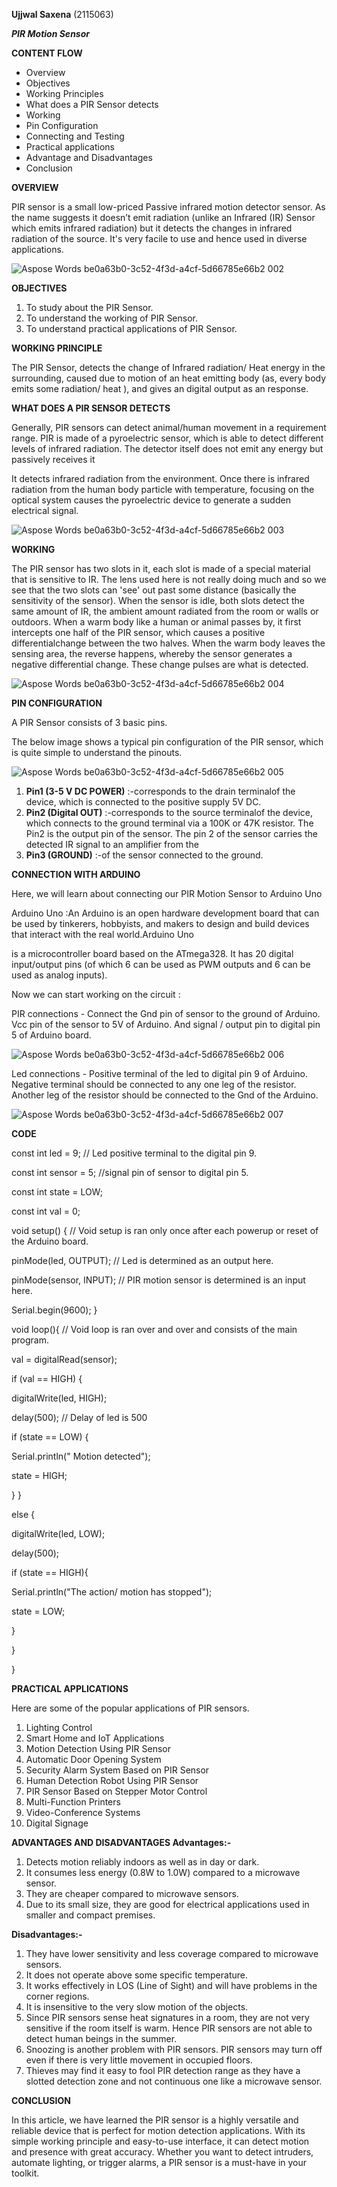 
**Ujjwal Saxena**
(2115063)

***PIR Motion Sensor***

**CONTENT FLOW**

- Overview
- Objectives
- Working Principles
- What does a PIR Sensor detects
- Working
- Pin Configuration
- Connecting and Testing
- Practical applications
- Advantage and Disadvantages
- Conclusion

**OVERVIEW**

PIR sensor is a small low-priced Passive infrared motion detector sensor. As the name suggests it doesn’t emit radiation (unlike an Infrared (IR) Sensor which emits infrared radiation) but it detects the changes in infrared radiation of the source. It's very facile to use and hence used in diverse applications.

![Aspose Words be0a63b0-3c52-4f3d-a4cf-5d66785e66b2 002](https://user-images.githubusercontent.com/86782553/221925466-81e50ed4-7b34-44a2-bbdb-548842f7b7f2.jpeg)




**OBJECTIVES**
1. To study about the PIR Sensor.
1. To understand the working of PIR Sensor.
1. To understand practical applications of PIR Sensor.

**WORKING PRINCIPLE**

The PIR Sensor, detects the change of Infrared radiation/ Heat energy in the surrounding, caused due to motion of an heat emitting body (as, every body emits some radiation/ heat ), and gives an digital output as an response.

**WHAT DOES A PIR SENSOR DETECTS**

Generally, PIR sensors can detect animal/human movement in a requirement range. PIR is made of a pyroelectric sensor, which is able to detect different levels of infrared radiation. The detector itself does not emit any energy but passively receives it

It detects infrared radiation from the environment. Once there is infrared radiation from the human body particle with temperature, focusing on the optical system causes the pyroelectric device to generate a sudden electrical signal.

![Aspose Words be0a63b0-3c52-4f3d-a4cf-5d66785e66b2 003](https://user-images.githubusercontent.com/86782553/221925595-98e7d85b-21be-4eff-8295-d1fed329f3db.png)


**WORKING**

The PIR sensor has two slots in it, each slot is made of a special material that is sensitive to IR. The lens used here is not really doing much and so we see that the two slots can 'see' out past some distance (basically the sensitivity of the sensor). When the sensor is idle, both slots detect the same amount of IR, the ambient amount radiated from the room or walls or outdoors. When a warm body like a human or animal passes by, it first intercepts one half of the PIR sensor, which causes a positive differentialchange between the two halves. When the warm body leaves the sensing area, the reverse happens, whereby the sensor generates a negative differential change. These change pulses are what is detected.

![Aspose Words be0a63b0-3c52-4f3d-a4cf-5d66785e66b2 004](https://user-images.githubusercontent.com/86782553/221926365-71ee1958-c688-4148-bb56-c577fbf146f3.jpeg)


**PIN CONFIGURATION**

A PIR Sensor consists of 3 basic pins.

The below image shows a typical pin configuration of the PIR sensor, which is quite simple to understand the pinouts.

![Aspose Words be0a63b0-3c52-4f3d-a4cf-5d66785e66b2 005](https://user-images.githubusercontent.com/86782553/221925873-e2ee4ce2-217b-4b83-9d17-167c9b9344b3.jpeg)

1. **Pin1 (3-5 V DC POWER)** :-corresponds to the drain terminalof the device, which is connected to the positive supply 5V DC.
1. **Pin2 (Digital OUT)** :-corresponds to the source terminalof the device, which connects to the ground terminal via a 100K or 47K resistor. The Pin2 is the output pin of the sensor. The pin 2 of the sensor carries the detected IR signal to an amplifier from the
1. **Pin3 (GROUND)** :-of the sensor connected to the ground.


**CONNECTION WITH ARDUINO**

Here, we will learn about connecting our PIR Motion Sensor to Arduino Uno

Arduino Uno :An Arduino is an open hardware development board that can be used by tinkerers, hobbyists, and makers to design and build devices that interact with the real world.Arduino Uno

is a microcontroller board based on the ATmega328. It has 20 digital input/output pins (of which 6 can be used as PWM outputs and 6 can be used as analog inputs).

Now we can start working on the circuit :

PIR connections - Connect the Gnd pin of sensor to the ground of Arduino. Vcc pin of the sensor to 5V of Arduino. And signal / output pin to digital pin 5 of Arduino board.

![Aspose Words be0a63b0-3c52-4f3d-a4cf-5d66785e66b2 006](https://user-images.githubusercontent.com/86782553/221926001-58f0e1fe-58d5-4ace-a01c-fb495031a7e7.jpeg)

Led connections - Positive terminal of the led to digital pin 9 of Arduino. Negative terminal should be connected to any one leg of the resistor. Another leg of the resistor should be connected to the Gnd of the Arduino.

![Aspose Words be0a63b0-3c52-4f3d-a4cf-5d66785e66b2 007](https://user-images.githubusercontent.com/86782553/221926302-43c5fc0b-f1c6-432c-93bc-698d7557559e.png)


**CODE**

const int led = 9; // Led positive terminal to the digital pin 9.

const int sensor = 5; //signal pin of sensor to digital pin 5.

const int state = LOW;

const int val = 0;

void setup() { // Void setup is ran only once after each powerup or reset of the Arduino board.

pinMode(led, OUTPUT); // Led is determined as an output here.

pinMode(sensor, INPUT); // PIR motion sensor is determined is an input here.

Serial.begin(9600); }

void loop(){ // Void loop is ran over and over and consists of the main program.

val = digitalRead(sensor);

if (val == HIGH) {

digitalWrite(led, HIGH);

delay(500); // Delay of led is 500

if (state == LOW) {

Serial.println(" Motion detected");

state = HIGH;

} }

else {

digitalWrite(led, LOW);

delay(500);

if (state == HIGH){

Serial.println("The action/ motion has stopped");

state = LOW;

}

}

}


**PRACTICAL APPLICATIONS**

Here are some of the popular applications of PIR sensors.

1. Lighting Control
1. Smart Home and IoT Applications
1. Motion Detection Using PIR Sensor
1. Automatic Door Opening System
1. Security Alarm System Based on PIR Sensor
1. Human Detection Robot Using PIR Sensor
1. PIR Sensor Based on Stepper Motor Control
1. Multi-Function Printers
1. Video-Conference Systems
1. Digital Signage

**ADVANTAGES AND DISADVANTAGES Advantages:-**

1. Detects motion reliably indoors as well as in day or dark.
1. It consumes less energy (0.8W to 1.0W) compared to a microwave sensor.
1. They are cheaper compared to microwave sensors.
1. Due to its small size, they are good for electrical applications used in smaller and compact premises.

**Disadvantages:-**

1. They have lower sensitivity and less coverage compared to microwave sensors.
1. It does not operate above some specific temperature.
1. It works effectively in LOS (Line of Sight) and will have problems in the corner regions.
1. It is insensitive to the very slow motion of the objects.
1. Since PIR sensors sense heat signatures in a room, they are not very sensitive if the room itself is warm. Hence PIR sensors are not able to detect human beings in the summer.
1. Snoozing is another problem with PIR sensors. PIR sensors may turn off even if there is very little movement in occupied floors.
1. Thieves may find it easy to fool PIR detection range as they have a slotted detection zone and not continuous one like a microwave sensor.


**CONCLUSION**

In this article, we have learned the PIR sensor is a highly versatile and reliable device that is perfect for motion detection applications. With its simple working principle and easy-to-use interface, it can detect motion and presence with great accuracy. Whether you want to detect intruders, automate lighting, or trigger alarms, a PIR sensor is a must-have in your toolkit.

